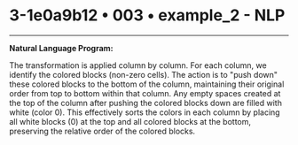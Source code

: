 # 3-1e0a9b12 • 003 • example_2 - NLP

---
**Natural Language Program:**

The transformation is applied column by column. For each column, we identify the colored blocks (non-zero cells).  The action is to "push down" these colored blocks to the bottom of the column, maintaining their original order from top to bottom within that column.  Any empty spaces created at the top of the column after pushing the colored blocks down are filled with white (color 0).  This effectively sorts the colors in each column by placing all white blocks (0) at the top and all colored blocks at the bottom, preserving the relative order of the colored blocks.
